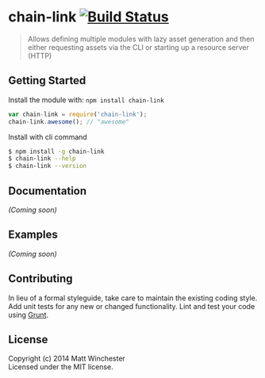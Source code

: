 # chain-link [![Build Status](https://secure.travis-ci.org/mwinche/chain-link.png?branch=master)](http://travis-ci.org/mwinche/chain-link)

> Allows defining multiple modules with lazy asset generation and then either requesting assets via the CLI or starting up a resource server (HTTP)


## Getting Started

Install the module with: `npm install chain-link`

```js
var chain-link = require('chain-link');
chain-link.awesome(); // "awesome"
```

Install with cli command

```sh
$ npm install -g chain-link
$ chain-link --help
$ chain-link --version
```




## Documentation

_(Coming soon)_


## Examples

_(Coming soon)_


## Contributing

In lieu of a formal styleguide, take care to maintain the existing coding style. Add unit tests for any new or changed functionality. Lint and test your code using [Grunt](http://gruntjs.com).


## License

Copyright (c) 2014 Matt Winchester  
Licensed under the MIT license.
